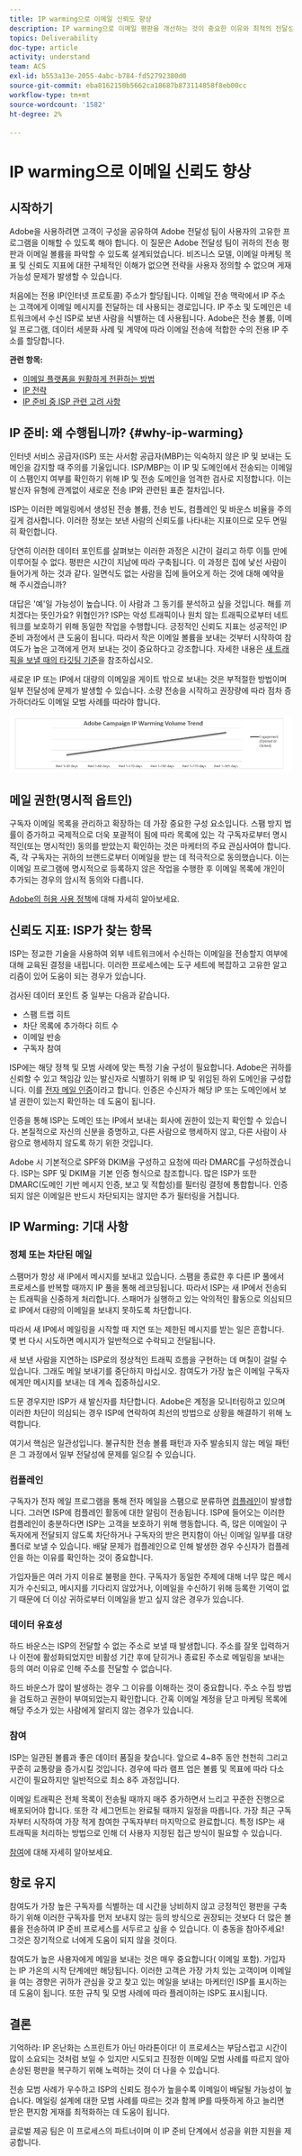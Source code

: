 ```yaml
---
title: IP warming으로 이메일 신뢰도 향상
description: IP warming으로 이메일 평판을 개선하는 것이 중요한 이유와 최적의 전달성을 위해 진행하는 방법을 알아봅니다.
topics: Deliverability
doc-type: article
activity: understand
team: ACS
exl-id: b553a13e-2055-4abc-b784-fd52792380d0
source-git-commit: eba8162150b5662ca18687b873114858f8eb00cc
workflow-type: tm+mt
source-wordcount: '1582'
ht-degree: 2%

---
```


# IP warming으로 이메일 신뢰도 향상

<!--Increase your email reputation with IP warming

## IP Warming overview

In the Adobe Deliverability Consulting and Deliverability Operations teams, we have a vested interest in helping new Campaign customers be as successful as possible as they embark on the route of an IP warming process. If you’ve never been a part of such a project, you may have a lot of questions about it. Let’s get down to the details!-->

## 시작하기

Adobe을 사용하려면 고객이 구성을 공유하여 Adobe 전달성 팀이 사용자의 고유한 프로그램을 이해할 수 있도록 해야 합니다. 이 질문은 Adobe 전달성 팀이 귀하의 전송 평판과 이메일 볼륨을 파악할 수 있도록 설계되었습니다. 비즈니스 모델, 이메일 마케팅 목표 및 신뢰도 지표에 대한 구체적인 이해가 없으면 전략을 사용자 정의할 수 없으며 게재 가능성 문제가 발생할 수 있습니다.

처음에는 전용 IP(인터넷 프로토콜) 주소가 할당됩니다. 이메일 전송 맥락에서 IP 주소는 고객에게 이메일 메시지를 전달하는 데 사용되는 경로입니다. IP 주소 및 도메인은 네트워크에서 수신 ISP로 보낸 사람을 식별하는 데 사용됩니다. Adobe은 전송 볼륨, 이메일 프로그램, 데이터 세분화 사례 및 계약에 따라 이메일 전송에 적합한 수의 전용 IP 주소를 할당합니다.

**관련 항목:**
* [이메일 플랫폼을 원활하게 전환하는 방법](../../help/transition-process/switching-email-platforms.md)
* [IP 전략](../../help/transition-process/infrastructure.md#ip-strategy)
* [IP 준비 중 ISP 관련 고려 사항](../../help/transition-process/isp-specific-considerations-during-ip-warming.md)

## IP 준비: 왜 수행됩니까? {#why-ip-warming}

인터넷 서비스 공급자(ISP) 또는 사서함 공급자(MBP)는 익숙하지 않은 IP 및 보내는 도메인을 감지할 때 주의를 기울입니다. ISP/MBP는 이 IP 및 도메인에서 전송되는 이메일이 스팸인지 여부를 확인하기 위해 IP 및 전송 도메인을 엄격한 검사로 지정합니다. 이는 발신자 유형에 관계없이 새로운 전송 IP와 관련된 표준 절차입니다.

ISP는 이러한 메일링에서 생성된 전송 볼륨, 전송 빈도, 컴플레인 및 바운스 비율을 주의 깊게 검사합니다. 이러한 정보는 보낸 사람의 신뢰도를 나타내는 지표이므로 모두 면밀히 확인합니다.

당연히 이러한 데이터 포인트를 살펴보는 이러한 과정은 시간이 걸리고 하루 이틀 만에 이루어질 수 없다. 평판은 시간이 지남에 따라 구축됩니다. 이 과정은 집에 낯선 사람이 들어가게 하는 것과 같다. 일면식도 없는 사람을 집에 들어오게 하는 것에 대해 예약을 해 주시겠습니까?

대답은 &#39;예&#39;일 가능성이 높습니다. 이 사람과 그 동기를 분석하고 싶을 것입니다. 해를 끼치겠다는 뜻인가요? 위협인가? ISP는 악성 트래픽이나 원치 않는 트래픽으로부터 네트워크를 보호하기 위해 동일한 작업을 수행합니다. 긍정적인 신뢰도 지표는 성공적인 IP 준비 과정에서 큰 도움이 됩니다. 따라서 작은 이메일 볼륨을 보내는 것부터 시작하여 참여도가 높은 고객에게 먼저 보내는 것이 중요하다고 강조합니다. 자세한 내용은 [새 트래픽을 보낼 때의 타깃팅 기준](/help/transition-process/targeting-criteria.md)을 참조하십시오.

새로운 IP 또는 IP에서 대량의 이메일을 게이트 밖으로 보내는 것은 부적절한 방법이며 일부 전달성에 문제가 발생할 수 있습니다. 소량 전송을 시작하고 권장량에 따라 점차 증가하더라도 이메일 모범 사례를 따라야 합니다.

![](../../help/assets/ip-warming-volume-trend.png)

## 메일 권한(명시적 옵트인)

구독자 이메일 목록을 관리하고 확장하는 데 가장 중요한 구성 요소입니다. 스팸 방지 법률이 증가하고 국제적으로 더욱 포괄적이 됨에 따라 목록에 있는 각 구독자로부터 명시적인(또는 명시적인) 동의를 받았는지 확인하는 것은 마케터의 주요 관심사여야 합니다. 즉, 각 구독자는 귀하의 브랜드로부터 이메일을 받는 데 적극적으로 동의했습니다. 이는 이메일 프로그램에 명시적으로 등록하지 않은 작업을 수행한 후 이메일 목록에 개인이 추가되는 경우의 암시적 동의와 다릅니다.

[Adobe의 허용 사용 정책](https://www.adobe.com/legal/terms/aup.html)에 대해 자세히 알아보세요.

## 신뢰도 지표: ISP가 찾는 항목

ISP는 정교한 기술을 사용하여 외부 네트워크에서 수신하는 이메일을 전송할지 여부에 대해 교육된 결정을 내립니다. 이러한 프로세스에는 도구 세트에 복잡하고 고유한 알고리즘이 있어 도움이 되는 경우가 있습니다.

검사된 데이터 포인트 중 일부는 다음과 같습니다.

* 스팸 트랩 히트
* 차단 목록에 추가하다 히트 수
* 이메일 반송
* 구독자 참여

ISP에는 해당 정책 및 모범 사례에 맞는 특정 기술 구성이 필요합니다. Adobe은 귀하를 신뢰할 수 있고 책임감 있는 발신자로 식별하기 위해 IP 및 위임된 하위 도메인을 구성합니다. 이를 [전자 메일 인증](/help/transition-process/infrastructure.md#authentication)이라고 합니다. 인증은 수신자가 해당 IP 또는 도메인에서 보낼 권한이 있는지 확인하는 데 도움이 됩니다.

인증을 통해 ISP는 도메인 또는 IP에서 보내는 회사에 권한이 있는지 확인할 수 있습니다. 본질적으로 자신의 신분을 증명하고, 다른 사람으로 행세하지 않고, 다른 사람이 사람으로 행세하지 않도록 하기 위한 것입니다.

Adobe 시 기본적으로 SPF와 DKIM을 구성하고 요청에 따라 DMARC를 구성하겠습니다. ISP는 SPF 및 DKIM을 기본 인증 형식으로 참조합니다. 많은 ISP가 또한 DMARC(도메인 기반 메시지 인증, 보고 및 적합성)를 필터링 결정에 통합합니다. 인증되지 않은 이메일은 반드시 차단되지는 않지만 추가 필터링을 거칩니다.

## IP Warming: 기대 사항

### 정체 또는 차단된 메일

스팸머가 항상 새 IP에서 메시지를 보내고 있습니다. 스팸을 종료한 후 다른 IP 풀에서 프로세스를 반복할 때까지 IP 풀을 통해 레코딩됩니다. 따라서 ISP는 새 IP에서 전송되는 트래픽을 신중하게 처리합니다. 스패머가 실행하고 있는 악의적인 활동으로 의심되므로 IP에서 대량의 이메일을 보내지 못하도록 차단합니다.

따라서 새 IP에서 메일링을 시작할 때 지연 또는 제한된 메시지를 받는 일은 흔합니다. 몇 번 다시 시도하면 메시지가 일반적으로 수락되고 전달됩니다.

새 보낸 사람을 지연하는 ISP로의 정상적인 트래픽 흐름을 구현하는 데 며칠이 걸릴 수 있습니다. 그래도 메일 보내기를 중단하지 마십시오. 참여도가 가장 높은 이메일 구독자에게만 메시지를 보내는 데 계속 집중하십시오.

드문 경우지만 ISP가 새 발신자를 차단합니다. Adobe은 계정을 모니터링하고 있으며 이러한 차단이 의심되는 경우 ISP에 연락하여 최선의 방법으로 상황을 해결하기 위해 노력합니다.

여기서 핵심은 일관성입니다. 불규칙한 전송 볼륨 패턴과 자주 발송되지 않는 메일 패턴은 그 과정에서 일부 전달성에 문제를 일으킬 수 있습니다.

### 컴플레인

구독자가 전자 메일 프로그램을 통해 전자 메일을 스팸으로 분류하면 [컴플레인](/help/metrics/complaints.md)이 발생합니다. 그러면 ISP에 컴플레인 활동에 대한 알림이 전송됩니다. ISP에 들어오는 이러한 컴플레인이 충분하다면 ISP는 고객을 보호하기 위해 행동합니다. 즉, 많은 이메일이 구독자에게 전달되지 않도록 차단하거나 구독자의 받은 편지함이 아닌 이메일 일부를 대량 폴더로 보낼 수 있습니다. 배달 문제가 컴플레인으로 인해 발생한 경우 수신자가 컴플레인을 하는 이유를 확인하는 것이 중요합니다.

가입자들은 여러 가지 이유로 불평을 한다. 구독자가 동일한 주제에 대해 너무 많은 메시지가 수신되고, 메시지를 기다리지 않았거나, 이메일을 수신하기 위해 등록한 기억이 없기 때문에 더 이상 귀하로부터 이메일을 받고 싶지 않은 경우가 있습니다.

### 데이터 유효성

하드 바운스는 ISP의 전달할 수 없는 주소로 보낼 때 발생합니다. 주소를 잘못 입력하거나 이전에 활성화되었지만 비활성 기간 후에 닫히거나 종료된 주소로 메일링을 보내는 등의 여러 이유로 인해 주소를 전달할 수 없습니다.

하드 바운스가 많이 발생하는 경우 그 이유를 이해하는 것이 중요합니다. 주소 수집 방법을 검토하고 권한이 부여되었는지 확인합니다. 간혹 이메일 계정을 닫고 마케팅 목록에 해당 주소가 있는 사람에게 알리지 않는 경우가 있습니다.

### 참여

ISP는 일관된 볼륨과 좋은 데이터 품질을 찾습니다. 앞으로 4~8주 동안 천천히 그리고 꾸준히 교통량을 증가시킬 것입니다. 경우에 따라 램프 업은 볼륨 및 목표에 따라 다소 시간이 필요하지만 일반적으로 최소 8주 과정입니다.

이메일 트래픽은 전체 목록이 전송될 때까지 매주 증가하면서 느리고 꾸준한 진행으로 배포되어야 합니다. 또한 각 세그먼트는 완료될 때까지 일정을 따릅니다. 가장 최근 구독자부터 시작하여 가장 적게 참여한 구독자부터 마지막으로 완료합니다. 특정 ISP는 새 트래픽을 처리하는 방법으로 인해 더 사용자 지정된 접근 방식이 필요할 수 있습니다.

[참여](/help/engagement.md)에 대해 자세히 알아보세요.

## 항로 유지

참여도가 가장 높은 구독자를 식별하는 데 시간을 낭비하지 않고 긍정적인 평판을 구축하기 위해 이러한 구독자를 먼저 보내지 않는 등의 방식으로 권장되는 것보다 더 많은 볼륨을 전송하여 IP 준비 프로세스를 서두르고 싶을 수 있습니다. 이 충동을 참아주세요! 그것은 장기적으로 너에게 도움이 되지 않을 것이다.

참여도가 높은 사용자에게 메일을 보내는 것은 매우 중요합니다( 이메일 포함). 가입자는 IP 가온의 시작 단계에만 해당됩니다. 이러한 고객은 가장 가치 있는 고객이며 이메일을 여는 경향은 귀하가 관심을 갖고 찾고 있는 메일을 보내는 마케터인 ISP를 표시하는 데 도움이 됩니다. 또한 규칙 및 모범 사례에 따라 플레이하는 ISP도 표시됩니다.

## 결론

기억하라: IP 온난화는 스프린트가 아닌 마라톤이다!  이 프로세스는 부담스럽고 시간이 많이 소요되는 것처럼 보일 수 있지만 시도되고 진정한 이메일 모범 사례를 따르지 않아 손상된 평판을 복구하기 위해 노력하는 것이 더 나을 수 있습니다.

전송 모범 사례가 우수하고 ISP의 신뢰도 점수가 높을수록 이메일이 배달될 가능성이 높습니다. 메일링 설계에 대한 모범 사례를 따르는 것과 함께 IP를 따뜻하게 하고 늘리면 받은 편지함 게재를 최적화하는 데 도움이 됩니다.

글로벌 제공 팀은 이 프로세스의 파트너이며 이 IP 준비 단계에서 성공을 위한 지원을 제공합니다.
